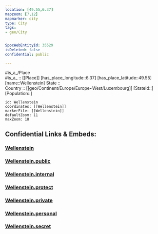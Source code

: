 ```yaml
---
location: [49.55,6.37] 
mapzoom: [7,12] 
mapmarker: city 
type: City
tags:
- geo/City


SpocWebEntityId: 35529
isDeleted: false
confidential: public

---
```

#is_a_/Place  
#is_a_ :: [[Place]] 
[has_place_longitude::6.37] 
[has_place_latitude::49.55] 
[name::Wellenstein] 
State ::  
Country :: [[geo/Continent/Europe/Europe~West/Luxembourg]] 
[StateId::] 
[Population::] 



```leaflet
id: Wellenstein
coordinates: [[Wellenstein]] 
markerFile: [[Wellenstein]] 
defaultZoom: 11 
maxZoom: 18
```


## Confidential Links & Embeds: 

### [Wellenstein](/_Standards/Earth/Continent/Europe/Europe~West/Luxembourg/City/Wellenstein.md) 

### [Wellenstein.public](/_public/Earth/Continent/Europe/Europe~West/Luxembourg/City/Wellenstein.public.md) 

### [Wellenstein.internal](/_internal/Earth/Continent/Europe/Europe~West/Luxembourg/City/Wellenstein.internal.md) 

### [Wellenstein.protect](/_protect/Earth/Continent/Europe/Europe~West/Luxembourg/City/Wellenstein.protect.md) 

### [Wellenstein.private](/_private/Earth/Continent/Europe/Europe~West/Luxembourg/City/Wellenstein.private.md) 

### [Wellenstein.personal](/_personal/Earth/Continent/Europe/Europe~West/Luxembourg/City/Wellenstein.personal.md) 

### [Wellenstein.secret](/_secret/Earth/Continent/Europe/Europe~West/Luxembourg/City/Wellenstein.secret.md)

